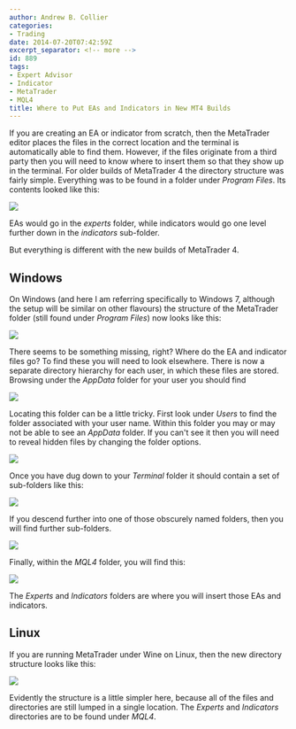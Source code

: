 ```yaml
---
author: Andrew B. Collier
categories:
- Trading
date: 2014-07-20T07:42:59Z
excerpt_separator: <!-- more -->
id: 889
tags:
- Expert Advisor
- Indicator
- MetaTrader
- MQL4
title: Where to Put EAs and Indicators in New MT4 Builds
---
```


If you are creating an EA or indicator from scratch, then the MetaTrader editor places the files in the correct location and the terminal is automatically able to find them. However, if the files originate from a third party then you will need to know where to insert them so that they show up in the terminal. For older builds of MetaTrader 4 the directory structure was fairly simple. <!--more--> Everything was to be found in a folder under _Program Files_. Its contents looked like this:

<img src="/img/2014/07/MT4-old-folders-windows.png">

EAs would go in the _experts_ folder, while indicators would go one level further down in the _indicators_ sub-folder.

But everything is different with the new builds of MetaTrader 4.

## Windows

On Windows (and here I am referring specifically to Windows 7, although the setup will be similar on other flavours) the structure of the MetaTrader folder (still found under _Program Files_) now looks like this:

<img src="/img/2014/07/MT4-new-folders-windows.png">

There seems to be something missing, right? Where do the EA and indicator files go? To find these you will need to look elsewhere. There is now a separate directory hierarchy for each user, in which these files are stored. Browsing under the _AppData_ folder for your user you should find

<img src="/img/2014/07/MT4-personal-folder-windows.png">

Locating this folder can be a little tricky. First look under _Users_ to find the folder associated with your user name. Within this folder you may or may not be able to see an _AppData_ folder. If you can't see it then you will need to reveal hidden files by changing the folder options.

<img src="/img/2014/07/folder-options-hidden-files.png">

Once you have dug down to your _Terminal_ folder it should contain a set of sub-folders like this:

<img src="/img/2014/07/MT4-personal-folder-contents-windows.png">

If you descend further into one of those obscurely named folders, then you will find further sub-folders.

<img src="/img/2014/07/MT4-personal-instance-contents-windows.png">

Finally, within the _MQL4_ folder, you will find this:

<img src="/img/2014/07/MT4-mt4-folder-windows.png">

The _Experts_ and _Indicators_ folders are where you will insert those EAs and indicators.

## Linux

If you are running MetaTrader under Wine on Linux, then the new directory structure looks like this:

<img src="/img/2014/07/MT4-new-folders-linux.png">

Evidently the structure is a little simpler here, because all of the files and directories are still lumped in a single location. The _Experts_ and _Indicators_ directories are to be found under _MQL4_.
